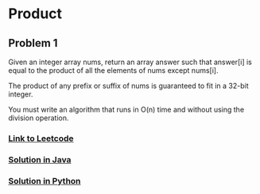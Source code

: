 # Product 

## Problem 1

Given an integer array nums, return an array answer such that answer[i] is equal to the product of all the elements of nums except nums[i].

The product of any prefix or suffix of nums is guaranteed to fit in a 32-bit integer.

You must write an algorithm that runs in O(n) time and without using the division operation.

### [Link to Leetcode](https://leetcode.com/problems/product-of-array-except-self/)
### [Solution in Java](Solution.java#L5)
### [Solution in Python](solution.py#L3)


